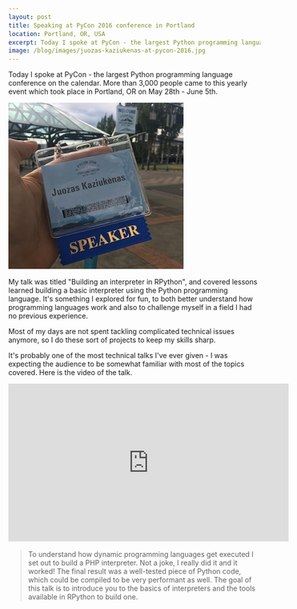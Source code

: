 ```yaml
---
layout: post
title: Speaking at PyCon 2016 conference in Portland
location: Portland, OR, USA
excerpt: Today I spoke at PyCon - the largest Python programming language conference on the calendar. More than 3,000 people came to this yearly event which took place in Portland, OR on May 28th - June 5th.
image: /blog/images/juozas-kaziukenas-at-pycon-2016.jpg
---
```


Today I spoke at PyCon - the largest Python programming language conference on the calendar. More than 3,000 people came to this yearly event which took place in Portland, OR on May 28th - June 5th.

<img src="/blog/images/juozas-kaziukenas-at-pycon-2016.jpg" alt="Juozas Kaziukėnas at PyCon 2016" class="right" />

My talk was titled "Building an interpreter in RPython", and covered lessons learned building a basic interpreter using the Python programming language. It's something I explored for fun, to both better understand how programming languages work and also to challenge myself in a field I had no previous experience.

Most of my days are not spent tackling complicated technical issues anymore, so I do these sort of projects to keep my skills sharp.

It's probably one of the most technical talks I've ever given - I was expecting the audience to be somewhat familiar with most of the topics covered. Here is the video of the talk.

<div class="video-container">
<iframe width="560" height="315" src="https://www.youtube.com/embed/9tDpjzPLvNY" frameborder="0" allowfullscreen></iframe>
</div>

> To understand how dynamic programming languages get executed I set out to build a PHP interpreter. Not a joke, I really did it and it worked! The final result was a well-tested piece of Python code, which could be compiled to be very performant as well. The goal of this talk is to introduce you to the basics of interpreters and the tools available in RPython to build one.
